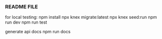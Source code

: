 ### README FILE

for local testing:
npm install
npx knex migrate:latest
npx knex seed:run
npm run dev
npm run test

generate api docs
npm run docs